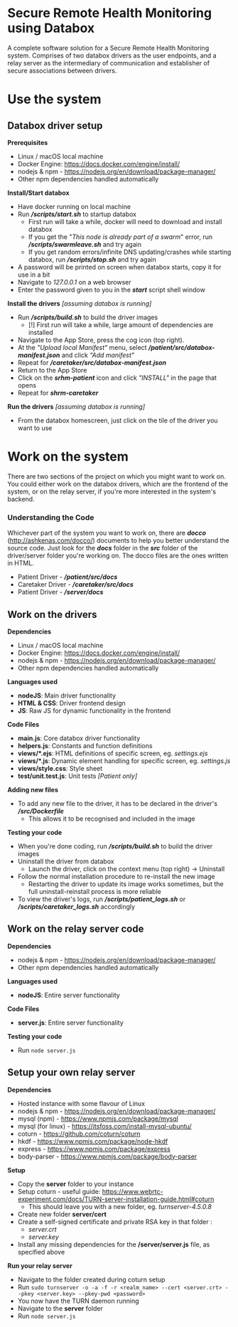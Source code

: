 # Secure Remote Health Monitoring using Databox
A complete software solution for a Secure Remote Health Monitoring system. Comprises of two databox drivers as the user endpoints, and a relay server as the intermediary of communication and establisher of secure associations between drivers.

# Use the system

## Databox driver setup
**Prerequisites** 
- Linux / macOS local machine
- Docker Engine: https://docs.docker.com/engine/install/
- nodejs & npm - https://nodejs.org/en/download/package-manager/
- Other npm dependencies handled automatically

**Install/Start databox**
- Have docker running on local machine
- Run ***/scripts/start.sh*** to startup databox
	- First run will take a while, docker will need to download and install databox
	- If you get the "*This node is already part of a swarm*" error, run ***/scripts/swarmleave.sh*** and try again
	- If you get random errors/infinite DNS updating/crashes while starting databox, run ***/scripts/stop.sh*** and try again
- A password will be printed on screen when databox starts, copy it for use in a bit
- Navigate to *127.0.0.1* on a web browser
- Enter the password given to you in the ***start*** script shell window

**Install the drivers** *[assuming databox is running]*
- Run ***/scripts/build.sh*** to build the driver images
	- [!] First run will take a while, large amount of dependencies are installed 
- Navigate to the App Store, press the cog icon (top right).
- At the *"Upload local Manifest"* menu, select ***/patient/src/databox-manifest.json*** and click *"Add manifest"*
- Repeat for ***/caretaker/src/databox-manifest.json***
- Return to the App Store
- Click on the ***srhm-patient*** icon and click *"INSTALL"* in the page that opens
- Repeat for ***shrm-caretaker***

**Run the drivers** *[assuming databox is running]*
- From the databox homescreen, just click on the tile of the driver you want to use

# Work on the system
There are two sections of the project on which you might want to work on. You could either work on the databox drivers, which are the frontend of the system, or on the relay server, if you're more interested in the system's backend.

### Understanding the Code
Whichever part of the system you want to work on, there are ***docco*** (http://ashkenas.com/docco/) documents to help you better understand the source code. Just look for the ***docs*** folder in the ***src*** folder of the driver/server folder you're working on. The docco files are the ones written in HTML.
- Patient Driver - ***/patient/src/docs***
- Caretaker Driver - ***/caretaker/src/docs***
- Patient Driver - ***/server/docs***

## Work on the drivers
**Dependencies**
- Linux / macOS local machine
- Docker Engine: https://docs.docker.com/engine/install/
- nodejs & npm - https://nodejs.org/en/download/package-manager/
- Other npm dependencies handled automatically

**Languages used**
- **nodeJS**: Main driver functionality
- **HTML & CSS**: Driver frontend design
- **JS**: Raw JS for dynamic functionality in the frontend

**Code Files**
- **main.js**: Core databox driver functionality
- **helpers.js**: Constants and function definitions
- **views/*.ejs**: HTML definitions of specific screen, eg. *settings.ejs*
- **views/*.js**: Dynamic element handling for specific screen, eg. *settings.js*
- **views/style.css**: Style sheet
- **test/unit.test.js**: Unit tests *[Patient only]* 

**Adding new files**
- To add any new file to the driver, it has to be declared in the driver's ***/src/Dockerfile*** 
	- This allows it to be recognised and included in the image

**Testing your code**
- When you're done coding, run ***/scripts/build.sh*** to build the driver images
- Uninstall the driver from databox
	- Launch the driver, click on the context menu (top right) -> Uninstall
- Follow the normal installation procedure to re-install the new image
	- Restarting the driver to update its image works sometimes, but the full uninstall-reinstall process is more reliable
- To view the driver's logs, run ***/scripts/patient_logs.sh*** or ***/scripts/caretaker_logs.sh*** accordingly

## Work on the relay server code

**Dependencies**
- nodejs & npm - https://nodejs.org/en/download/package-manager/
- Other npm dependencies handled automatically

**Languages used**
- **nodeJS**: Entire server functionality

**Code Files**
- **server.js**: Entire server functionality

**Testing your code**
 - Run  `node server.js`

## Setup your own relay server 

**Dependencies**
- Hosted instance with some flavour of Linux
- nodejs & npm - https://nodejs.org/en/download/package-manager/
- mysql (npm) - https://www.npmjs.com/package/mysql
- mysql (for linux) - https://itsfoss.com/install-mysql-ubuntu/
- coturn - https://github.com/coturn/coturn
- hkdf - https://www.npmjs.com/package/node-hkdf
- express - https://www.npmjs.com/package/express
- body-parser - https://www.npmjs.com/package/body-parser

 **Setup**
 - Copy the **server** folder to your instance
 - Setup coturn - useful guide: https://www.webrtc-experiment.com/docs/TURN-server-installation-guide.html#coturn
	 - This should leave you with a new folder, eg. *turnserver-4.5.0.8*
 - Create new folder **server/cert**
 - Create a self-signed certificate and private RSA key in that folder : 
	 - *server.crt*  
	 - *server.key*
 - Install any missing dependencies for the **/server/server.js** file, as specified above

**Run your relay server**
 - Navigate to the folder created during coturn setup 
 - Run `sudo turnserver -o -a -f -r <realm_name> --cert <server.crt> --pkey <server.key> --pkey-pwd <password>`
 - You now have the TURN daemon running
 - Navigate to the **server** folder
 - Run  `node server.js`
